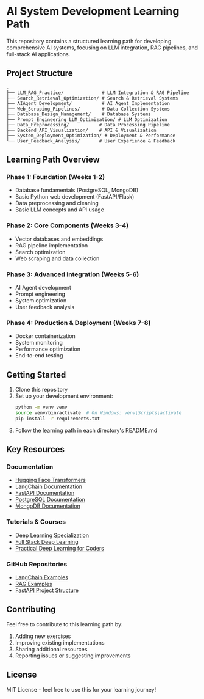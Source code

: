 # AI System Development Learning Path

This repository contains a structured learning path for developing comprehensive AI systems, focusing on LLM integration, RAG pipelines, and full-stack AI applications.

## Project Structure

```
.
├── LLM_RAG_Practice/              # LLM Integration & RAG Pipeline
├── Search_Retrieval_Optimization/ # Search & Retrieval Systems
├── AIAgent_Development/           # AI Agent Implementation
├── Web_Scraping_Pipelines/        # Data Collection Systems
├── Database_Design_Management/    # Database Systems
├── Prompt_Engineering_LLM_Optimization/ # LLM Optimization
├── Data_Preprocessing/           # Data Processing Pipeline
├── Backend_API_Visualization/    # API & Visualization
├── System_Deployment_Optimization/ # Deployment & Performance
└── User_Feedback_Analysis/       # User Experience & Feedback
```

## Learning Path Overview

### Phase 1: Foundation (Weeks 1-2)
- Database fundamentals (PostgreSQL, MongoDB)
- Basic Python web development (FastAPI/Flask)
- Data preprocessing and cleaning
- Basic LLM concepts and API usage

### Phase 2: Core Components (Weeks 3-4)
- Vector databases and embeddings
- RAG pipeline implementation
- Search optimization
- Web scraping and data collection

### Phase 3: Advanced Integration (Weeks 5-6)
- AI Agent development
- Prompt engineering
- System optimization
- User feedback analysis

### Phase 4: Production & Deployment (Weeks 7-8)
- Docker containerization
- System monitoring
- Performance optimization
- End-to-end testing

## Getting Started

1. Clone this repository
2. Set up your development environment:
   ```bash
   python -m venv venv
   source venv/bin/activate  # On Windows: venv\Scripts\activate
   pip install -r requirements.txt
   ```
3. Follow the learning path in each directory's README.md

## Key Resources

### Documentation
- [Hugging Face Transformers](https://huggingface.co/docs/transformers/index)
- [LangChain Documentation](https://python.langchain.com/docs/get_started/introduction)
- [FastAPI Documentation](https://fastapi.tiangolo.com/)
- [PostgreSQL Documentation](https://www.postgresql.org/docs/)
- [MongoDB Documentation](https://www.mongodb.com/docs/)

### Tutorials & Courses
- [Deep Learning Specialization](https://www.deeplearning.ai/)
- [Full Stack Deep Learning](https://fullstackdeeplearning.com/)
- [Practical Deep Learning for Coders](https://course.fast.ai/)

### GitHub Repositories
- [LangChain Examples](https://github.com/hwchase17/langchain)
- [RAG Examples](https://github.com/run-llama/llama_index)
- [FastAPI Project Structure](https://github.com/tiangolo/full-stack-fastapi-postgresql)

## Contributing

Feel free to contribute to this learning path by:
1. Adding new exercises
2. Improving existing implementations
3. Sharing additional resources
4. Reporting issues or suggesting improvements

## License

MIT License - feel free to use this for your learning journey! 